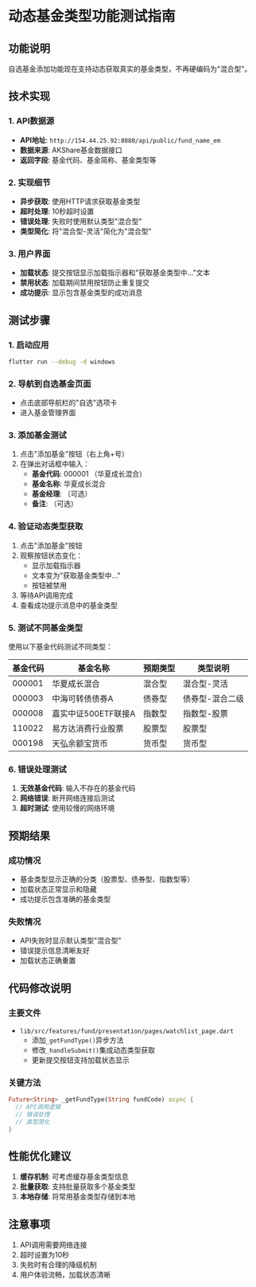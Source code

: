 # 动态基金类型功能测试指南

## 功能说明

自选基金添加功能现在支持动态获取真实的基金类型，不再硬编码为"混合型"。

## 技术实现

### 1. API数据源
- **API地址**: `http://154.44.25.92:8080/api/public/fund_name_em`
- **数据来源**: AKShare基金数据接口
- **返回字段**: 基金代码、基金简称、基金类型等

### 2. 实现细节
- **异步获取**: 使用HTTP请求获取基金类型
- **超时处理**: 10秒超时设置
- **错误处理**: 失败时使用默认类型"混合型"
- **类型简化**: 将"混合型-灵活"简化为"混合型"

### 3. 用户界面
- **加载状态**: 提交按钮显示加载指示器和"获取基金类型中..."文本
- **禁用状态**: 加载期间禁用按钮防止重复提交
- **成功提示**: 显示包含基金类型的成功消息

## 测试步骤

### 1. 启动应用
```bash
flutter run --debug -d windows
```

### 2. 导航到自选基金页面
- 点击底部导航栏的"自选"选项卡
- 进入基金管理界面

### 3. 添加基金测试
1. 点击"添加基金"按钮（右上角+号）
2. 在弹出对话框中输入：
   - **基金代码**: 000001 （华夏成长混合）
   - **基金名称**: 华夏成长混合
   - **基金经理**: （可选）
   - **备注**: （可选）

### 4. 验证动态类型获取
1. 点击"添加基金"按钮
2. 观察按钮状态变化：
   - 显示加载指示器
   - 文本变为"获取基金类型中..."
   - 按钮被禁用
3. 等待API调用完成
4. 查看成功提示消息中的基金类型

### 5. 测试不同基金类型
使用以下基金代码测试不同类型：

| 基金代码 | 基金名称 | 预期类型 | 类型说明 |
|---------|---------|---------|---------|
| 000001 | 华夏成长混合 | 混合型 | 混合型-灵活 |
| 000003 | 中海可转债债券A | 债券型 | 债券型-混合二级 |
| 000008 | 嘉实中证500ETF联接A | 指数型 | 指数型-股票 |
| 110022 | 易方达消费行业股票 | 股票型 | 股票型 |
| 000198 | 天弘余额宝货币 | 货币型 | 货币型 |

### 6. 错误处理测试
1. **无效基金代码**: 输入不存在的基金代码
2. **网络错误**: 断开网络连接后测试
3. **超时测试**: 使用较慢的网络环境

## 预期结果

### 成功情况
- 基金类型显示正确的分类（股票型、债券型、指数型等）
- 加载状态正常显示和隐藏
- 成功提示包含准确的基金类型

### 失败情况
- API失败时显示默认类型"混合型"
- 错误提示信息清晰友好
- 加载状态正确重置

## 代码修改说明

### 主要文件
- `lib/src/features/fund/presentation/pages/watchlist_page.dart`
  - 添加`_getFundType()`异步方法
  - 修改`_handleSubmit()`集成动态类型获取
  - 更新提交按钮支持加载状态显示

### 关键方法
```dart
Future<String> _getFundType(String fundCode) async {
  // API调用逻辑
  // 错误处理
  // 类型简化
}
```

## 性能优化建议

1. **缓存机制**: 可考虑缓存基金类型信息
2. **批量获取**: 支持批量获取多个基金类型
3. **本地存储**: 将常用基金类型存储到本地

## 注意事项

1. API调用需要网络连接
2. 超时设置为10秒
3. 失败时有合理的降级机制
4. 用户体验流畅，加载状态清晰